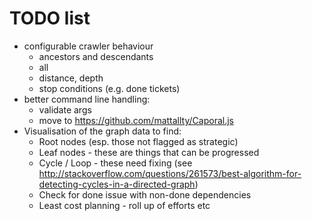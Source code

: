 # TODO list

* configurable crawler behaviour
  * ancestors and descendants
  * all
  * distance, depth
  * stop conditions (e.g. done tickets)
* better command line handling:
  * validate args
  * move to https://github.com/mattallty/Caporal.js
* Visualisation of the graph data to find:
  * Root nodes (esp. those not flagged as strategic)
  * Leaf nodes - these are things that can be progressed
  * Cycle / Loop - these need fixing (see http://stackoverflow.com/questions/261573/best-algorithm-for-detecting-cycles-in-a-directed-graph)
  * Check for done issue with non-done dependencies
  * Least cost planning - roll up of efforts etc
